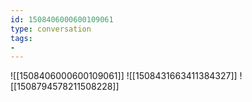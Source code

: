 ```yaml
---
id: 1508406000600109061
type: conversation
tags:
- 
---
```

![[1508406000600109061]]
![[1508431663411384327]]
![[1508794578211508228]]

